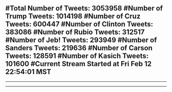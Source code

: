 #Total Number of Tweets: 3053958 
#Number of Trump Tweets: 1014198
#Number of Cruz Tweets: 600447
#Number of Clinton Tweets: 383086
#Number of Rubio Tweets: 312517
#Number of Jeb! Tweets: 293949
#Number of Sanders Tweets: 219636
#Number of Carson Tweets: 128591
#Number of Kasich Tweets: 101600
#Current Stream Started at Fri Feb 12 22:54:01 MST
---
---
---
